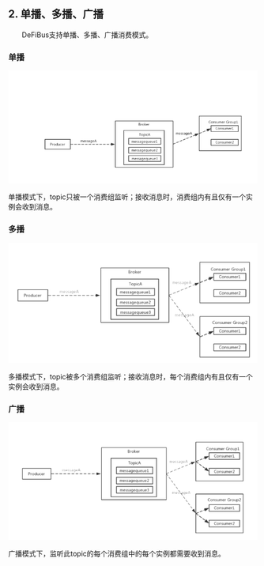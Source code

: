 ## 2. 单播、多播、广播

&nbsp;&nbsp;&nbsp;&nbsp;&nbsp;&nbsp;
DeFiBus支持单播、多播、广播消费模式。

### 单播

<div align=center>

![unicast](/images/features/unicast.png)

</div>

单播模式下，topic只被一个消费组监听；接收消息时，消费组内有且仅有一个实例会收到消息。

### 多播

<div align=center>

![multicast](/images/features/multicast.png)

</div>

多播模式下，topic被多个消费组监听；接收消息时，每个消费组内有且仅有一个实例会收到消息。


### 广播

<div align=center>

![broadcast](/images/features/broadcast.png)

</div>

广播模式下，监听此topic的每个消费组中的每个实例都需要收到消息。